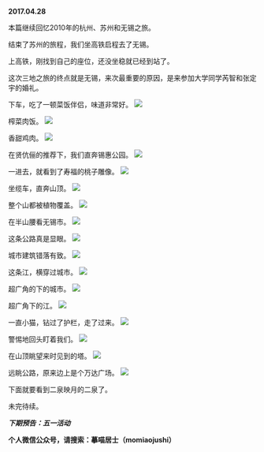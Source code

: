

**2017.04.28**

本篇继续回忆2010年的杭州、苏州和无锡之旅。

结束了苏州的旅程，我们坐高铁启程去了无锡。

上高铁，刚找到自己的座位，还没坐稳就已经到站了。

这次三地之旅的终点就是无锡，来次最重要的原因，是来参加大学同学芮智和张定宇的婚礼。

下车，吃了一顿菜饭伴侣，味道非常好。
![](//upload-images.jianshu.io/upload_images/51001-63ae0513e05b2852.jpg)


榨菜肉饭。
![](//upload-images.jianshu.io/upload_images/51001-81a2868beb243c2b.jpg)


香甜鸡肉。
![](//upload-images.jianshu.io/upload_images/51001-9b9119ba075a8264.jpg)


在贤伉俪的推荐下，我们直奔锡惠公园。
![](//upload-images.jianshu.io/upload_images/51001-d6a0884a52dc04d1.jpg)


一进去，就看到了寿福的桃子雕像。
![](//upload-images.jianshu.io/upload_images/51001-89899b861dbca580.jpg)


坐缆车，直奔山顶。
![](//upload-images.jianshu.io/upload_images/51001-ca65e2760e7c206e.jpg)


整个山都被植物覆盖。
![](//upload-images.jianshu.io/upload_images/51001-5440f4843584f552.jpg)


在半山腰看无锡市。
![](//upload-images.jianshu.io/upload_images/51001-8f9dd15ce915487d.jpg)


这条公路真是显眼。
![](//upload-images.jianshu.io/upload_images/51001-e2d80ce63f974602.jpg)


城市建筑错落有致。
![](//upload-images.jianshu.io/upload_images/51001-6e90a13dce4bd05e.jpg)


这条江，横穿过城市。
![](//upload-images.jianshu.io/upload_images/51001-c71b71b6a65c32e0.jpg)


超广角的下的城市。
![](//upload-images.jianshu.io/upload_images/51001-02c70d3b703e4e3f.jpg)


超广角下的江。
![](//upload-images.jianshu.io/upload_images/51001-8e6a709de7370e9a.jpg)


一直小猫，钻过了护栏，走了过来。
![](//upload-images.jianshu.io/upload_images/51001-3e58873024194f60.jpg)


警惕地回头盯着我们。
![](//upload-images.jianshu.io/upload_images/51001-619b4029df12075e.jpg)


在山顶眺望来时见到的塔。
![](//upload-images.jianshu.io/upload_images/51001-92f7a3bf4aae6ba6.jpg)


远眺公路，原来边上是个万达广场。
![](//upload-images.jianshu.io/upload_images/51001-7fe0006dac47f2fd.jpg)


下面就要看到二泉映月的二泉了。

未完待续。


***下期预告：五一活动***


**个人微信公众号，请搜索：摹喵居士（momiaojushi）**

